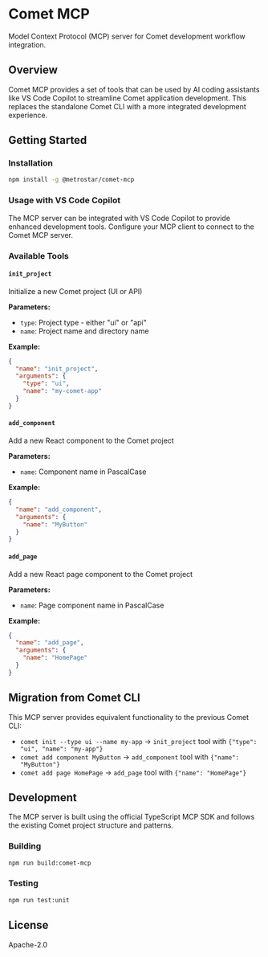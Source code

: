 # Comet MCP

Model Context Protocol (MCP) server for Comet development workflow integration.

## Overview

Comet MCP provides a set of tools that can be used by AI coding assistants like VS Code Copilot to streamline Comet application development. This replaces the standalone Comet CLI with a more integrated development experience.

## Getting Started

### Installation

```sh
npm install -g @metrostar/comet-mcp
```

### Usage with VS Code Copilot

The MCP server can be integrated with VS Code Copilot to provide enhanced development tools. Configure your MCP client to connect to the Comet MCP server.

### Available Tools

#### `init_project`
Initialize a new Comet project (UI or API)

**Parameters:**
- `type`: Project type - either "ui" or "api"
- `name`: Project name and directory name

**Example:**
```json
{
  "name": "init_project",
  "arguments": {
    "type": "ui",
    "name": "my-comet-app"
  }
}
```

#### `add_component`
Add a new React component to the Comet project

**Parameters:**
- `name`: Component name in PascalCase

**Example:**
```json
{
  "name": "add_component",
  "arguments": {
    "name": "MyButton"
  }
}
```

#### `add_page`
Add a new React page component to the Comet project

**Parameters:**
- `name`: Page component name in PascalCase

**Example:**
```json
{
  "name": "add_page",
  "arguments": {
    "name": "HomePage"
  }
}
```

## Migration from Comet CLI

This MCP server provides equivalent functionality to the previous Comet CLI:

- `comet init --type ui --name my-app` → `init_project` tool with `{"type": "ui", "name": "my-app"}`
- `comet add component MyButton` → `add_component` tool with `{"name": "MyButton"}`
- `comet add page HomePage` → `add_page` tool with `{"name": "HomePage"}`

## Development

The MCP server is built using the official TypeScript MCP SDK and follows the existing Comet project structure and patterns.

### Building

```sh
npm run build:comet-mcp
```

### Testing

```sh
npm run test:unit
```

## License

Apache-2.0